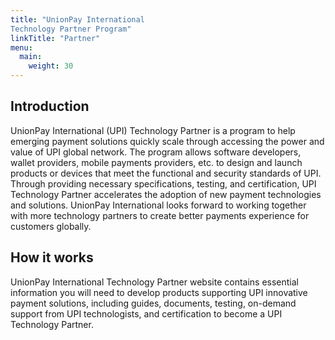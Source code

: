 ```yaml
---
title: "UnionPay International
Technology Partner Program"
linkTitle: "Partner"
menu:
  main:
    weight: 30
---
```


## Introduction
UnionPay International (UPI) Technology Partner is a program to help emerging payment solutions quickly scale through accessing the power and value of UPI global network. The program allows software developers, wallet providers, mobile payments providers, etc. to design and launch products or devices that meet the functional and security standards of UPI. Through providing necessary specifications, testing, and certification, UPI Technology Partner accelerates the adoption of new payment technologies and solutions. UnionPay International looks forward to working together with more technology partners to create better payments experience for customers globally.
## How it works
UnionPay International Technology Partner website contains essential information you will need to develop products supporting UPI innovative payment solutions, including guides, documents, testing, on-demand support from UPI technologists, and certification to become a UPI Technology Partner.